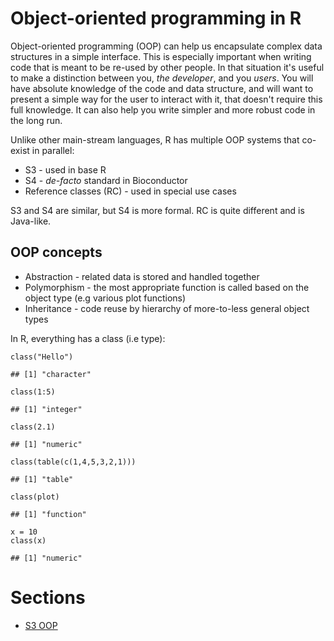 Object-oriented programming in R
================================

Object-oriented programming (OOP) can help us encapsulate complex data
structures in a simple interface. This is especially important when
writing code that is meant to be re-used by other people. In that
situation it's useful to make a distinction between you, *the
developer*, and you *users*. You will have absolute knowledge of the
code and data structure, and will want to present a simple way for the
user to interact with it, that doesn't require this full knowledge. It
can also help you write simpler and more robust code in the long run.

Unlike other main-stream languages, R has multiple OOP systems that
co-exist in parallel:

-   S3 - used in base R
-   S4 - *de-facto* standard in Bioconductor
-   Reference classes (RC) - used in special use cases

S3 and S4 are similar, but S4 is more formal. RC is quite different and
is Java-like.

OOP concepts
------------

-   Abstraction - related data is stored and handled together
-   Polymorphism - the most appropriate function is called based on the
    object type (e.g various plot functions)
-   Inheritance - code reuse by hierarchy of more-to-less general object
    types

In R, everything has a class (i.e type):

    class("Hello")

    ## [1] "character"

    class(1:5)

    ## [1] "integer"

    class(2.1)

    ## [1] "numeric"

    class(table(c(1,4,5,3,2,1)))

    ## [1] "table"

    class(plot)

    ## [1] "function"

    x = 10
    class(x)

    ## [1] "numeric"

Sections
========

-   [S3 OOP](s3.md)
